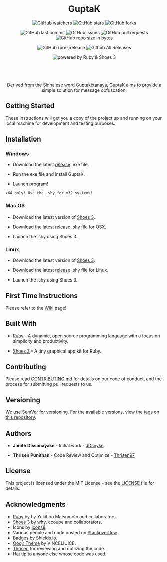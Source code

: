 <h1 align="center" id="guptak">GuptaK</h1>

<p align="center"><a href="https://github.com/JDsnyke/GuptaK/subscription"><img src="https://img.shields.io/github/watchers/JDsnyke/GuptaK.svg?style=social&amp;label=Watch" alt="GitHub watchers" /></a> <a href="https://github.com/JDsnyke/GuptaK/stargazers"><img src="https://img.shields.io/github/stars/JDsnyke/GuptaK.svg?style=social&amp;label=Stars" alt="GitHub stars" /></a> <a href="https://github.com/JDsnyke/GuptaK/fork"><img src="https://img.shields.io/github/forks/JDsnyke/GuptaK.svg?style=social&amp;label=Fork" alt="GitHub forks" /></a></p>

<p align="center"><img src="https://img.shields.io/github/last-commit/JDsnyke/GuptaK.svg" alt="GitHub last commit" /> <img src="https://img.shields.io/github/issues/JDsnyke/GuptaK.svg" alt="GitHub issues" /> <img src="https://img.shields.io/github/issues-pr/JDsnyke/GuptaK.svg" alt="GitHub pull requests" /> <img src="https://img.shields.io/github/repo-size/JDsnyke/GuptaK.svg" alt="GitHub repo size in bytes" /> </p>

<p align="center"><img src="https://img.shields.io/github/release/JDsnyke/GuptaK/all.svg" alt="GitHub (pre-)release" /> <img src="https://img.shields.io/github/downloads/JDsnyke/GuptaK/total.svg" alt="Github All Releases" /></p>

<p align="center"><img src="https://img.shields.io/badge/powered%20by-Ruby%20&amp;%20Shoes%203-orange.svg" alt="powered by Ruby &amp; Shoes 3" /></p>

<p align="center"><img src="https://img.shields.io/badge/windows%20x64-functional%20&%20recommended-success.svg" alt="" /></p>

<p align="center"><img src="https://img.shields.io/badge/windows%20x32-partially%20functional-important.svg" alt="" /></p>

<p align="center"><img src="https://img.shields.io/badge/Max%20OS-untested-critical.svg" alt="" /></p>

<p align="center"><img src="https://img.shields.io/badge/Linux-untested-critical.svg" alt="" /></p>

<p align="center">Derived from the Sinhalese word Guptakētanaya, GuptaK aims to provide a simple solution for message obfuscation.</p>

## Getting Started

These instructions will get you a copy of the project up and running on your local machine for development and testing purposes.

## Installation

### Windows

* Download the latest [release](https://www.github.com/JDsnyke/GuptaK/releases/latest) .exe file.

* Run the exe file and install GuptaK.

* Launch program!

```x64 only! Use the .shy for x32 systems!```

### Mac OS

* Download the latest version of [Shoes 3](http://walkabout.mvmanila.com/downloads/).

* Download the latest [release](https://www.github.com/JDsnyke/GuptaK/releases/latest) .shy file for OSX.

* Launch the .shy using Shoes 3.

### Linux

* Download the latest version of [Shoes 3](http://walkabout.mvmanila.com/downloads/).

* Download the latest [release](https://www.github.com/JDsnyke/GuptaK/releases/latest) .shy file for Linux. 

* Launch the .shy using Shoes 3.

## First Time Instructions

Please refer to the [Wiki](https://github.com/JDsnyke/GuptaK/wiki/First-Time-Installation) page!

## Built With

* [Ruby](https://www.ruby-lang.org/en/) - A dynamic, open source programming language with a focus on simplicity and productivity.

* [Shoes 3](https://github.com/shoes/shoes3) - A tiny graphical app kit for Ruby.

## Contributing

Please read [CONTRIBUTING.md](CONTRIBUTING.md) for details on our code of conduct, and the process for submitting pull requests to us.

## Versioning

We use [SemVer](https://semver.org/) for versioning. For the available versions, view the [tags on this repository](https://github.com/JDsnuke/GuptaK/tags).

## Authors

* **Janith Dissanayake** - Initial work - [JDsnyke](https://github.com/JDsnyke).

* **Thrisen Punithan** - Code Review and Optimize - [Thrisen97](https://github.com/Thrisen97)

## License

This project is licensed under the MIT License - see the [LICENSE](LICENSE) file for details.

## Acknowledgments

* [Ruby](https://www.ruby-lang.org/) by by Yukihiro Matsumoto and collaborators.
* [Shoes 3](https://github.com/shoes/shoes3) by why, ccoupe and collaborators.
* Icons by [icons8](https://icons8.com/).
* Various people and code posted on [Stackoverflow](https://stackoverflow.com/questions/tagged/shoes).
* Badges by [Shields.io](https://github.com/badges/shields).
* [Qogir Theme](https://www.gnome-look.org/p/1230631/) by VINCELIUICE.
* [Thrisen](https://thrisen.com/) for reviewing and optiizing the code.
* Hat tip to anyone else whose code was used.
